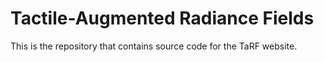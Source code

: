 # Tactile-Augmented Radiance Fields
This is the repository that contains source code for the TaRF website.
